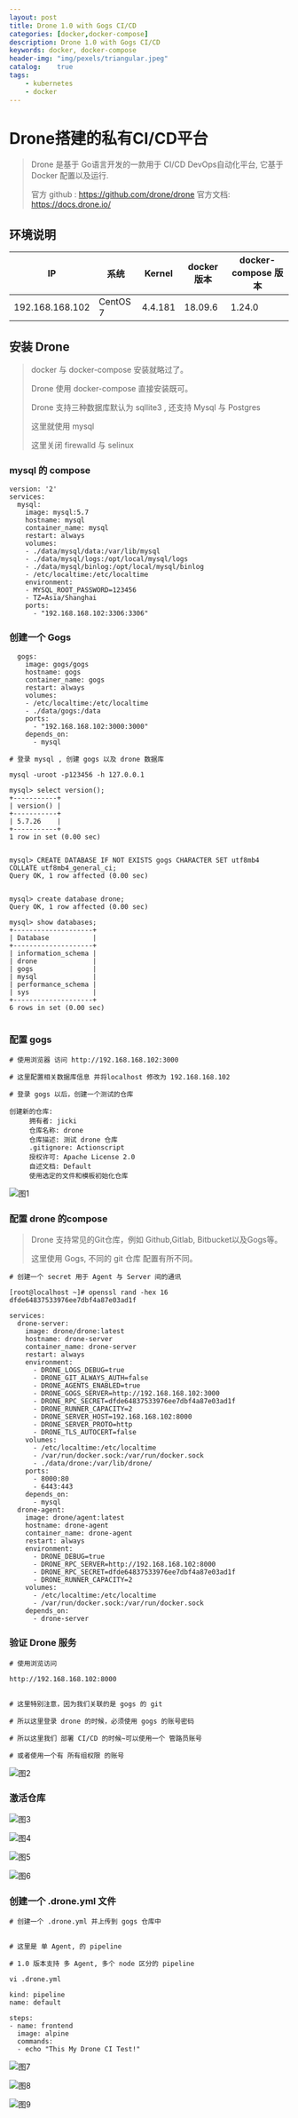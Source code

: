 ```yaml
---
layout: post
title: Drone 1.0 with Gogs CI/CD
categories: [docker,docker-compose]
description: Drone 1.0 with Gogs CI/CD
keywords: docker, docker-compose
header-img: "img/pexels/triangular.jpeg"
catalog:    true
tags:
    - kubernetes
    - docker
---
```



# Drone搭建的私有CI/CD平台

> Drone 是基于 Go语言开发的一款用于 CI/CD DevOps自动化平台, 它基于 Docker 配置以及运行.
>
> 官方 github : https://github.com/drone/drone
> 官方文档: https://docs.drone.io/


## 环境说明

|IP|系统|Kernel|docker 版本|docker-compose 版本|
|-|-|-|-|-|
|192.168.168.102|CentOS 7|4.4.181|18.09.6|1.24.0|


## 安装 Drone

> docker 与 docker-compose 安装就略过了。
> 
> Drone 使用 docker-compose 直接安装既可。
>
> Drone 支持三种数据库默认为 sqllite3 , 还支持 Mysql 与 Postgres
>
> 这里就使用 mysql 
> 
> 这里关闭 firewalld 与 selinux

### mysql 的 compose

```
version: '2'
services:
  mysql:
    image: mysql:5.7
    hostname: mysql
    container_name: mysql
    restart: always
    volumes:
    - ./data/mysql/data:/var/lib/mysql
    - ./data/mysql/logs:/opt/local/mysql/logs
    - ./data/mysql/binlog:/opt/local/mysql/binlog
    - /etc/localtime:/etc/localtime
    environment:
    - MYSQL_ROOT_PASSWORD=123456
    - TZ=Asia/Shanghai
    ports:
      - "192.168.168.102:3306:3306"

```


### 创建一个 Gogs 


```
  gogs:
    image: gogs/gogs
    hostname: gogs
    container_name: gogs
    restart: always
    volumes:
    - /etc/localtime:/etc/localtime
    - ./data/gogs:/data
    ports:
      - "192.168.168.102:3000:3000"
    depends_on:
      - mysql

```




```
# 登录 mysql , 创建 gogs 以及 drone 数据库

mysql -uroot -p123456 -h 127.0.0.1

mysql> select version();
+-----------+
| version() |
+-----------+
| 5.7.26    |
+-----------+
1 row in set (0.00 sec)


mysql> CREATE DATABASE IF NOT EXISTS gogs CHARACTER SET utf8mb4 COLLATE utf8mb4_general_ci;
Query OK, 1 row affected (0.00 sec)


mysql> create database drone;
Query OK, 1 row affected (0.00 sec)

mysql> show databases;
+--------------------+
| Database           |
+--------------------+
| information_schema |
| drone              |
| gogs               |
| mysql              |
| performance_schema |
| sys                |
+--------------------+
6 rows in set (0.00 sec)


```


### 配置 gogs 

```
# 使用浏览器 访问 http://192.168.168.102:3000

```



```
# 这里配置相关数据库信息 并将localhost 修改为 192.168.168.102

```


```
# 登录 gogs 以后，创建一个测试的仓库

创建新的仓库:
     拥有者: jicki
     仓库名称: drone
     仓库描述: 测试 drone 仓库
     .gitignore: Actionscript
     授权许可: Apache License 2.0
     自述文档: Default
     使用选定的文件和模板初始化仓库

```

![图1][1]


### 配置 drone 的compose

> Drone 支持常见的Git仓库，例如 Github,Gitlab, Bitbucket以及Gogs等。
> 
> 这里使用 Gogs, 不同的 git 仓库 配置有所不同。




```
# 创建一个 secret 用于 Agent 与 Server 间的通讯

[root@localhost ~]# openssl rand -hex 16
dfde64837533976ee7dbf4a87e03ad1f

```





```
services:
  drone-server:
    image: drone/drone:latest
    hostname: drone-server
    container_name: drone-server
    restart: always
    environment:
      - DRONE_LOGS_DEBUG=true
      - DRONE_GIT_ALWAYS_AUTH=false
      - DRONE_AGENTS_ENABLED=true
      - DRONE_GOGS_SERVER=http://192.168.168.102:3000
      - DRONE_RPC_SECRET=dfde64837533976ee7dbf4a87e03ad1f
      - DRONE_RUNNER_CAPACITY=2
      - DRONE_SERVER_HOST=192.168.168.102:8000
      - DRONE_SERVER_PROTO=http
      - DRONE_TLS_AUTOCERT=false
    volumes:
      - /etc/localtime:/etc/localtime
      - /var/run/docker.sock:/var/run/docker.sock
      - ./data/drone:/var/lib/drone/
    ports:
      - 8000:80
      - 6443:443
    depends_on:
      - mysql
  drone-agent:
    image: drone/agent:latest
    hostname: drone-agent
    container_name: drone-agent
    restart: always
    environment:
      - DRONE_DEBUG=true
      - DRONE_RPC_SERVER=http://192.168.168.102:8000
      - DRONE_RPC_SECRET=dfde64837533976ee7dbf4a87e03ad1f
      - DRONE_RUNNER_CAPACITY=2
    volumes:
      - /etc/localtime:/etc/localtime
      - /var/run/docker.sock:/var/run/docker.sock
    depends_on:
      - drone-server

```


### 验证 Drone 服务

```
# 使用浏览访问

http://192.168.168.102:8000


# 这里特别注意，因为我们关联的是 gogs 的 git

# 所以这里登录 drone 的时候，必须使用 gogs 的账号密码

# 所以这里我们 部署 CI/CD 的时候~可以使用一个 管路员账号

# 或者使用一个有 所有组权限 的账号
```


![图2][2]





### 激活仓库


![图3][3]




![图4][4]

![图5][5]

![图6][6]




### 创建一个 .drone.yml 文件


```
# 创建一个 .drone.yml 并上传到 gogs 仓库中


# 这里是 单 Agent, 的 pipeline

# 1.0 版本支持 多 Agent, 多个 node 区分的 pipeline

vi .drone.yml

kind: pipeline
name: default

steps:
- name: frontend
  image: alpine
  commands:
  - echo "This My Drone CI Test!"
```


![图7][7]

![图8][8]

![图9][9]







  [1]: http://jicki.me/img/posts/drone/1.png
  [2]: http://jicki.me/img/posts/drone/2.png
  [3]: http://jicki.me/img/posts/drone/3.png 
  [4]: http://jicki.me/img/posts/drone/4.png 
  [5]: http://jicki.me/img/posts/drone/5.png 
  [6]: http://jicki.me/img/posts/drone/6.png 
  [7]: http://jicki.me/img/posts/drone/7.png 
  [8]: http://jicki.me/img/posts/drone/8.png 
  [9]: http://jicki.me/img/posts/drone/9.png 


